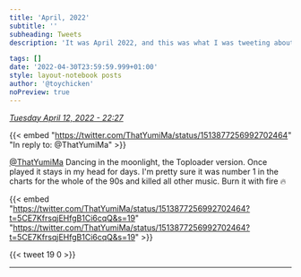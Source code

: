 ```yaml
---
title: 'April, 2022'
subtitle: ''
subheading: Tweets
description: 'It was April 2022, and this was what I was tweeting about...'

tags: []
date: '2022-04-30T23:59:59.999+01:00'
style: layout-notebook posts
author: '@toychicken'
noPreview: true
---
```


<p><a id="1513992302724894721" href="#1513992302724894721"><em title="2022-04-12T22:27:48.000+01:00">Tuesday April 12, 2022 - 22:27</em></a></p>
      
{{< embed "https://twitter.com/ThatYumiMa/status/1513877256992702464" "In reply to: @ThatYumiMa" >}}


[@ThatYumiMa](https://twitter.com/@ThatYumiMa)  Dancing in the moonlight, the Toploader version. Once played it stays in my head for days. I'm pretty sure it was number 1 in the charts for the whole of the 90s and killed all other music. Burn it with fire 🔥



{{< embed "https://twitter.com/ThatYumiMa/status/1513877256992702464?t=5CE7KfrsqjEHfgB1Ci6cqQ&s=19" "https://twitter.com/ThatYumiMa/status/1513877256992702464?t=5CE7KfrsqjEHfgB1Ci6cqQ&s=19" >}}


{{< tweet 19 0 >}}

---
